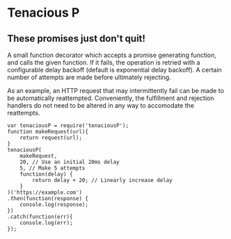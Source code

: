 # Tenacious P
## These promises just don't quit!

A small function decorator which accepts a promise generating function, and calls the given function. If it fails, the operation is retried with a configurable delay backoff (default is exponential delay backoff). A certain number of attempts are made before ultimately rejecting.

As an example, an HTTP request that may intermittently fail can be made to be automatically reattempted. Conveniently, the fulfillment and rejection handlers do not need to be altered in any way to accomodate the reattempts.

    var tenaciousP = require('tenaciousP');
    function makeRequest(url){
        return request(url);
    }
    tenaciousP(
        makeRequest, 
        20, // Use an initial 20ms delay
        5, // Make 5 attempts
        function(delay) {
            return delay + 20; // Linearly increase delay 
        }
    )('https://example.com')
    .then(function(response) {
        console.log(response);
    })
    .catch(function(err){
        console.log(err);
    });